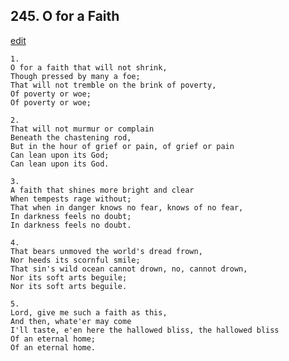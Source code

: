 
## 245.  O for a Faith
[edit](https://docs.google.com/document/d/1yTfLu616YViHJmTc5EylLjcZmJiR1BOs/edit?mode=html)




    1.
    O for a faith that will not shrink, 
    Though pressed by many a foe; 
    That will not tremble on the brink of poverty, 
    Of poverty or woe; 
    Of poverty or woe; 

    2.
    That will not murmur or complain 
    Beneath the chastening rod, 
    But in the hour of grief or pain, of grief or pain 
    Can lean upon its God; 
    Can lean upon its God. 

    3.
    A faith that shines more bright and clear 
    When tempests rage without; 
    That when in danger knows no fear, knows of no fear, 
    In darkness feels no doubt; 
    In darkness feels no doubt. 

    4.
    That bears unmoved the world's dread frown, 
    Nor heeds its scornful smile; 
    That sin's wild ocean cannot drown, no, cannot drown, 
    Nor its soft arts beguile; 
    Nor its soft arts beguile. 

    5.
    Lord, give me such a faith as this, 
    And then, whate'er may come 
    I'll taste, e'en here the hallowed bliss, the hallowed bliss 
    Of an eternal home; 
    Of an eternal home.
